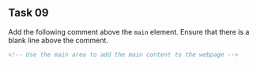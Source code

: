 ## Task 09
Add the following comment above the `main` element. Ensure that there is a blank line above the comment.
```html
<!-- Use the main area to add the main content to the webpage -->
 ```
